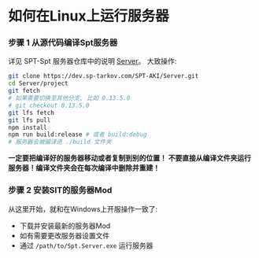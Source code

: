 # 如何在Linux上运行服务器
### 步骤 1 从源代码编译Spt服务器
详见 SPT-Spt 服务器仓库中的说明 [Server](https://dev.sp-tarkov.com/SPT-AKI/Server)。 大致操作:
```bash
git clone https://dev.sp-tarkov.com/SPT-AKI/Server.git
cd Server/project
git fetch
# 如果需要切换至其他分支, 比如 0.13.5.0
# git checkout 0.13.5.0
git lfs fetch
git lfs pull
npm install
npm run build:release # 或者 build:debug
# 服务器会被编译进 ./build 文件夹
```
**一定要把编译好的服务器移动或者复制到别的位置！ 不要直接从编译文件夹运行服务器！编译文件夹会在每次编译中删除并重建！**

### 步骤 2 安装SIT的服务器Mod
从这里开始，就和在Windows上开服操作一致了:
- 下载并安装最新的服务器Mod
- 如有需要更改服务器设置文件
- 通过 `/path/to/Spt.Server.exe` 运行服务器

